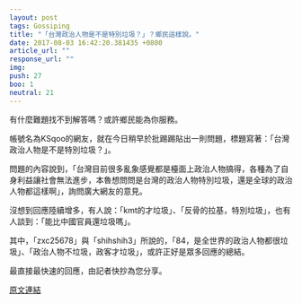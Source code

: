 ```yaml
---
layout: post
tags: Gossiping
title: "「台灣政治人物是不是特別垃圾？」？鄉民這樣說。"
date: 2017-08-03 16:42:20.381435 +0800
article_url: ""
response_url: ""
img: 
push: 27
boo: 1
neutral: 21
---
```


有什麼難題找不到解答嗎？或許鄉民能為你服務。

帳號名為KSqoo的網友，就在今日稍早於批踢踢貼出一則問題，標題寫著：「台灣政治人物是不是特別垃圾？」。

問題的內容說到，「台灣目前很多亂象感覺都是檯面上政治人物搞得，各種為了自身利益讓社會無法進步，本魯想問問是台灣的政治人物特別垃圾，還是全球的政治人物都這樣啊」，詢問廣大網友的意見。

沒想到回應陸續增多，有人說：「kmt的才垃圾」、「反骨的拉基，特別垃圾」，也有人談到：「能比中國官員還垃圾嗎」。

其中，「zxc25678」與「shihshih3」所說的，「84，是全世界的政治人物都很垃圾」、「政治人物不垃圾，政客才垃圾」，或許正好是眾多回應的總結。

最直接最快速的回應，由記者快抄為您分享。

<a href = "https://www.ptt.cc/bbs/Gossiping/M.1501734303.A.010.html">原文連結</a>

